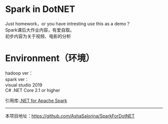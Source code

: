 # Spark in DotNET
Just homework，or you have intresting use this as a demo？  
Spark课后大作业内容，有爱自取。  
初步内容为关于视频、电影的分析  

# Environment（环境）
hadoop ver：  
spark ver：  
visual studio 2019  
C# .NET Core 2.1 or higher  

引用库:[.NET for Apache Spark](https://github.com/dotnet/spark)  

----

本项目地址：<https://github.com/AshaSalorina/SparkForDotNET>
